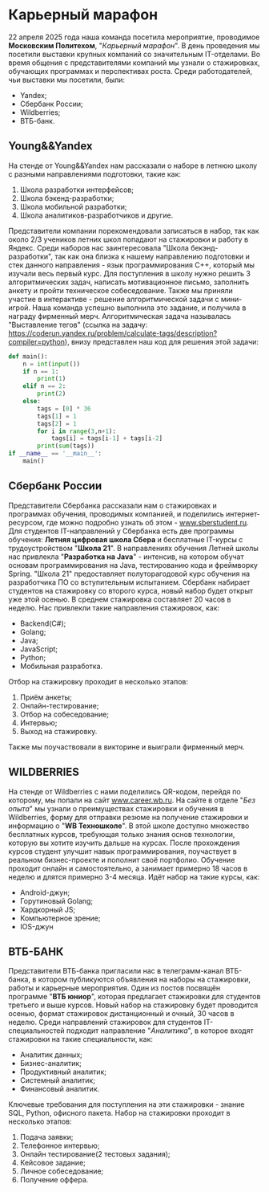 # Карьерный марафон
22 апреля 2025 года наша команда посетила мероприятие, проводимое **Московским Политехом**, "*Карьерный марафон*". В день проведения мы посетили выставки крупных компаний со значительным IT-отделами. Во время общения с представителями компаний мы узнали о стажировках, обучающих программах и перспективах роста. Среди работодателей, чьи выставки мы посетили, были:
- Yandex;
- Сбербанк России;
- Wildberries;
- ВТБ-банк.
## Young&&Yandex
На стенде от Young&&Yandex нам рассказали о наборе в летнюю школу с разными направлениями подготовки, такие как:
1. Школа разработки интерфейсов;
2. Школа бэкенд-разработки;
3. Школа мобильной разработки;
4. Школа аналитиков-разработчиков и другие.

Представители компании порекомендовали записаться в набор, так как около 2/3 учеников летних школ попадают на стажировки и работу в Яндекс. Среди наборов нас заинтересовала "Школа бекэнд-разработки", так как она близка к нашему направлению подготовки и стек данного направления - язык программирования C++, который мы изучали весь первый курс. Для поступления в школу нужно решить 3 алгоритмических задач, написать мотивационное письмо, заполнить анкету и пройти техническое собеседование.
Также мы приняли участие в интерактиве - решение алгоритмической задачи с мини-игрой. Наша команда успешно выполнила это задание, и получила в награду фирменный мерч. Алгоритмическая задача называлась "Выставление тегов" (ссылка на задачу: https://coderun.yandex.ru/problem/calculate-tags/description?compiler=python), внизу представлен наш код для решения этой задачи:
```python
def main():  
    n = int(input())  
    if n == 1:  
        print(1)  
    elif n == 2:  
        print(2)  
    else:  
        tags = [0] * 36  
        tags[1] = 1  
        tags[2] = 1  
        for i in range(3,n+1):  
            tags[i] = tags[i-1] + tags[i-2]  
        print(sum(tags))  
if __name__ == '__main__':  
    main()
```
## Сбербанк России
Представители Сбербанка рассказали нам о стажировках и программах обучения, проводимых компанией, и поделились интернет-ресурсом, где можно подробно узнать об этом - www.sberstudent.ru. 
Для студентов IT-направлений у Сбербанка есть две программы обучения: **Летняя цифровая школа Сбера** и бесплатные IT-курсы с трудоустройством "**Школа 21**". В направлениях обучения Летней школы нас привлекла "**Разработка на Java**" - интенсив, на котором обучат основам программирования на Java, тестированию кода и фреймворку Spring. "Школа 21" предоставляет полуторагодовой курс обучения на разработчика ПО со вступительным испытанием.
Сбербанк набирает студентов на стажировку со второго курса, новый набор будет открыт уже этой осенью. В среднем стажировка составляет 20 часов в неделю. Нас привлекли такие направления стажировок, как:
- Backend(C#);
- Golang;
- Java;
- JavaScript;
- Python;
- Мобильная разработка.

Отбор на стажировку проходит в несколько этапов:
1. Приём анкеты;
2. Онлайн-тестирование;
3. Отбор на собеседование;
4. Интервью;
5. Выход на стажировку.

Также мы поучаствовали в викторине и выиграли фирменный мерч.
## WILDBERRIES
На стенде от Wildberries с нами поделились QR-кодом, перейдя по которому, мы попали на сайт www.career.wb.ru. На сайте в отделе "*Без опыта*" мы узнали о преимуществах стажировки и обучения в Wildberries, форму для отправки резюме на получение стажировки и информацию о "**WB Техношколе**". В этой школе доступно множество бесплатных курсов, требующая только знания основ технологии, которую вы хотите изучить дальше на курсах. После прохождения курсов студент улучшит навык программирования, поучаствует в реальном бизнес-проекте и пополнит своё портфолио. Обучение проходит онлайн и самостоятельно, а занимает примерно 18 часов в неделю и длятся примерно 3-4 месяца.
Идёт набор на такие курсы, как:
- Android-джун;
- Горутиновый Golang;
- Хардкорный JS;
- Компьютерное зрение;
- IOS-джун
## ВТБ-БАНК
Представители ВТБ-банка пригласили нас в телеграмм-канал ВТБ-банка, в котором публикуются объявления на наборы на стажировки, работы и карьерные мероприятия. Один из постов посвящён программе "**ВТБ юниор**", которая предлагает стажировки для студентов третьего и выше курсов. Новый набор на стажировку будет проводится осенью, формат стажировок дистанционный и очный, 30 часов в неделю. Среди направлений стажировок для студентов IT-специальностей подходит направление "*Аналитика*", в которое входят стажировки на такие специальности, как:
- Аналитик данных;
- Бизнес-аналитик;
- Продуктивный аналитик;
- Системный аналитик;
- Финансовый аналитик.

Ключевые требования для поступления на эти стажировки - знание SQL, Python, офисного пакета.
Набор на стажировки проходит в несколько этапов:
1. Подача заявки;
2. Телефонное интервью;
3. Онлайн тестирование(2 тестовых задания);
4. Кейсовое задание;
5. Личное собеседование;
6. Получение оффера.
